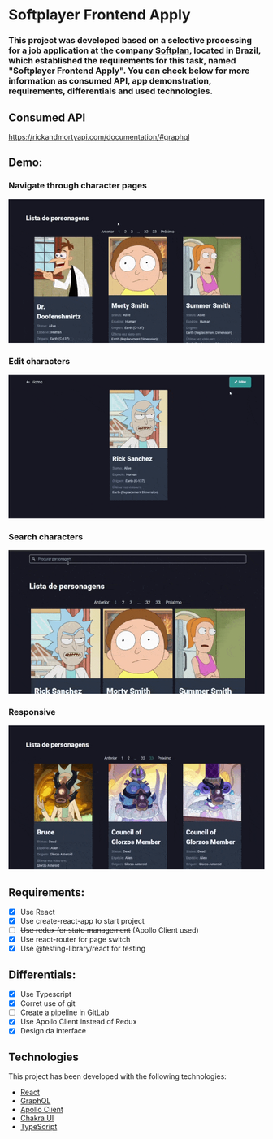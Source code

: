 # Softplayer Frontend Apply

### This project was developed based on a selective processing for a job application at the company [Softplan](https://www.softplan.com.br/), located in Brazil, which established the requirements for this task, named "Softplayer Frontend Apply". You can check below for more information as consumed API, app demonstration, requirements, differentials and used technologies.

## Consumed API

https://rickandmortyapi.com/documentation/#graphql

## Demo:

### Navigate through character pages

![showing-navigation](https://github.com/eduardoformighieri/softplan-challenge/blob/main/public/demo/navigation.gif)

### Edit characters

![showing-edition](https://github.com/eduardoformighieri/softplan-challenge/blob/main/public/demo/edit.gif)

### Search characters

![showing-search](https://github.com/eduardoformighieri/softplan-challenge/blob/main/public/demo/search.gif)

### Responsive

![showing-responsive](https://github.com/eduardoformighieri/softplan-challenge/blob/main/public/demo/respon.gif)

## Requirements:

- [x] Use React
- [x] Use create-react-app to start project
- [ ] ~~Use redux for state management~~ (Apollo Client used)
- [x] Use react-router for page switch
- [x] Use @testing-library/react for testing

## Differentials:

- [x] Use Typescript
- [x] Corret use of git
- [ ] Create a pipeline in GitLab
- [x] Use Apollo Client instead of Redux
- [x] Design da interface

## Technologies

This project has been developed with the following technologies:

- [React](https://reactjs.org/)
- [GraphQL](https://graphql.org)
- [Apollo Client](https://www.apollographql.com/docs/react/)
- [Chakra UI](https://chakra-ui.com/)
- [TypeScript](https://www.typescriptlang.org/)
